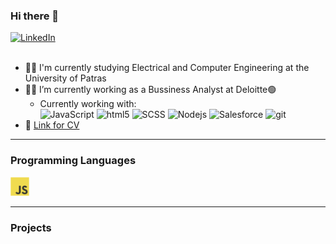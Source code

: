 ### Hi there 👋
<a href="https://www.linkedin.com/in/angelos-kardoutsos/">
	<img src="https://img.shields.io/badge/LinkedIn-blue?logo=linkedin&logoColor=white&style=for-the-badge" alt="LinkedIn">
</a><br /><br />

- 👨‍🎓 I'm currently studying Electrical and Computer Engineering at the University of Patras<br />
- 👨‍💻 I’m currently working as a Bussiness Analyst at Deloitte🟢<br />
	- Currently working with: <br />
<img alt="JavaScript" src="https://img.shields.io/badge/-JavaScript-F0DB4F?style=flat-square&logo=javascript&logoColor=white" /> <img alt="html5" src="https://img.shields.io/badge/-HTML5-E34F26?style=flat-square&logo=html5&logoColor=white" /> <img alt="SCSS" src="https://img.shields.io/badge/-CSS-2965f1?style=flat-square&logo=CSS3&logoColor=white" /> <img alt="Nodejs" src="https://img.shields.io/badge/-Nodejs-43853d?style=flat-square&logo=Node.js&logoColor=white" /> <img alt="Salesforce" src="https://img.shields.io/badge/-Salesforce-009EDB?style=flat-square&logo=salesforce&logoColor=white" /> <img alt="git" src="https://img.shields.io/badge/-Git-F05032?style=flat-square&logo=git&logoColor=white" />
- 📝 <a href="https://github.com/Angelos-Kard/Angelos-Kard/blob/908e8f55b9a4c37fa5a24692b7e02555cbbb5942/Resume%20-%20Angelos%20Kardoutsos.pdf">Link for CV</a><br />

---

### Programming Languages
<img src="https://github.com/devicons/devicon/blob/1119b9f84c0290e0f0b38982099a2bd027a48bf1/icons/javascript/javascript-original.svg" title="JavaScript" alt="JavaScript" width="30px" height="30px">&nbsp;


---

### Projects
